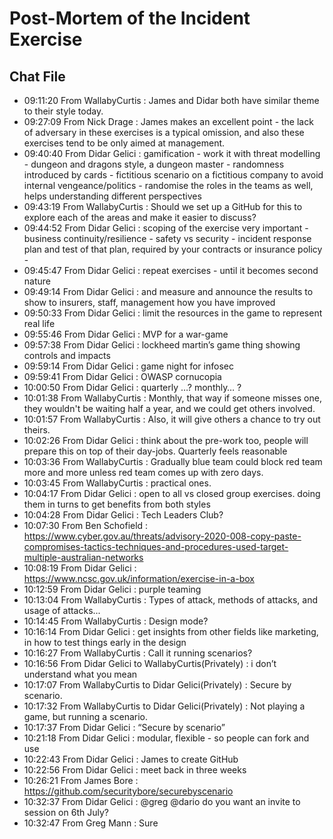 # Post-Mortem of the Incident Exercise
## Chat File
- 09:11:20	 From  WallabyCurtis : James and Didar both have similar theme to their style today.
- 09:27:09	 From  Nick Drage : James makes an excellent point - the lack of adversary in these exercises is a typical omission, and also these exercises tend to be only aimed at management.
- 09:40:40	 From  Didar Gelici : gamification - work it with threat modelling - dungeon and dragons style, a dungeon master - randomness introduced by cards - fictitious  scenario on a fictitious company to avoid internal vengeance/politics -  randomise the roles in the teams as well, helps understanding different perspectives
- 09:43:19	 From  WallabyCurtis : Should we set up a GitHub for this to explore each of the areas and make it easier to discuss?
- 09:44:52	 From  Didar Gelici : scoping of the exercise very important - business continuity/resilience - safety vs security - incident response plan and test of that plan, required by your contracts or insurance policy -
- 09:45:47	 From  Didar Gelici : repeat exercises - until it becomes second nature
- 09:49:14	 From  Didar Gelici : and measure and announce the results to show to insurers, staff, management how you have improved
- 09:50:33	 From  Didar Gelici : limit the resources in the game to represent real life
- 09:55:46	 From  Didar Gelici : MVP for a war-game
- 09:57:38	 From  Didar Gelici : lockheed martin’s game thing showing controls and impacts
- 09:59:14	 From  Didar Gelici : game night for infosec
- 09:59:41	 From  Didar Gelici : OWASP cornucopia
- 10:00:50	 From  Didar Gelici : quarterly …?   monthly… ?
- 10:01:38	 From  WallabyCurtis : Monthly, that way if someone misses one, they wouldn't be waiting half a year, and we could get others involved.
- 10:01:57	 From  WallabyCurtis : Also, it will give others a chance to try out theirs.
- 10:02:26	 From  Didar Gelici : think about the pre-work too, people will prepare this on top of their day-jobs. Quarterly feels reasonable
- 10:03:36	 From  WallabyCurtis : Gradually blue team could block red team more and more unless red team comes up with zero days.
- 10:03:45	 From  WallabyCurtis : practical ones.
- 10:04:17	 From  Didar Gelici : open to all vs closed group exercises.  doing them in turns to get benefits from both styles
- 10:04:28	 From  Didar Gelici : Tech Leaders Club?
- 10:07:30	 From  Ben Schofield : https://www.cyber.gov.au/threats/advisory-2020-008-copy-paste-compromises-tactics-techniques-and-procedures-used-target-multiple-australian-networks
- 10:08:19	 From  Didar Gelici : https://www.ncsc.gov.uk/information/exercise-in-a-box
- 10:12:59	 From  Didar Gelici : purple teaming
- 10:13:04	 From  WallabyCurtis : Types of attack, methods of attacks, and usage of attacks...
- 10:14:45	 From  WallabyCurtis : Design mode?
- 10:16:14	 From  Didar Gelici : get insights from other fields like marketing, in how to test things early in the design
- 10:16:27	 From  WallabyCurtis : Call it running scenarios?
- 10:16:56	 From  Didar Gelici  to  WallabyCurtis(Privately) : i don’t understand what you mean
- 10:17:07	 From  WallabyCurtis  to  Didar Gelici(Privately) : Secure by scenario.
- 10:17:32	 From  WallabyCurtis  to  Didar Gelici(Privately) : Not playing a game, but running a scenario.
- 10:17:37	 From  Didar Gelici : “Secure by scenario”
- 10:21:18	 From  Didar Gelici : modular, flexible - so people can fork and use
- 10:22:43	 From  Didar Gelici : James to create GitHub
- 10:22:56	 From  Didar Gelici : meet back in three weeks
- 10:26:21	 From  James Bore : https://github.com/securitybore/securebyscenario
- 10:32:37	 From  Didar Gelici : @greg @dario do you want an invite to session on 6th July?
- 10:32:47	 From  Greg Mann : Sure
